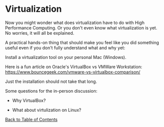 # Virtualization

Now you might wonder what does virtualization have to do with High Performance Computing.
Or you don't even know what virtualization is yet. No worries, it will all be explained.


A practical hands-on thing that should make you feel like you did something useful 
even if you don't fully understand what and why yet:

Install a virtualization tool on your personal Mac (Windows).

Here is a fun article on Oracle's VirtualBox vs VMWare Workstation:
https://www.bouncegeek.com/vmware-vs-virtualbox-comparison/

Just the installation should not take that long.

Some questions for the in-person discussion:

- Why VirtualBox?

- What about virtulization on Linux?

[Back to Table of Contents](https://github.com/Pomona-ITS/DailyChallenges/blob/main/README.md)
